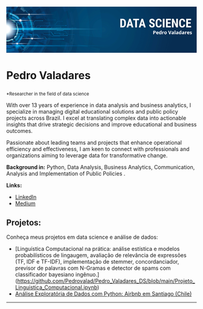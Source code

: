 <p align="center">
  <img src="Pedro Valadares.png" >
</p>

# Pedro Valadares
<sub>*Researcher in the field of data science</sub>

With over 13 years of experience in data analysis and business analytics, I specialize in managing digital educational solutions and public policy projects across Brazil. I excel at translating complex data into actionable insights that drive strategic decisions and improve educational and business outcomes. 

Passionate about leading teams and projects that enhance operational efficiency and effectiveness, I am keen to connect with professionals and organizations aiming to leverage data for transformative change.

**Background in:** Python, Data Analysis, Business Analytics, Communication, Analysis and Implementation of Public Policies .

**Links:**
* [LinkedIn](https://www.linkedin.com/in/valadarespedro/)
* [Medium](https://medium.com/mundo-analytics)


## Projetos:
Conheça meus projetos em data science e análise de dados:

* [Linguística Computacional na prática: análise estística e modelos probabilísticos de lingaugem, avaliação de relevância de expressões (TF, IDF e TF-IDF), implementação de stemmer, concordanciador, previsor de palavras com N-Gramas e detector de spams com classificador bayesiano ingênuo.] (https://github.com/Pedrovalad/Pedro_Valadares_DS/blob/main/Projeto_Linguistica_Computacional.ipynb)
* [Análise Exploratória de Dados com Python: Airbnb em Santiago (Chile)](https://github.com/Pedrovalad/Pedro_Valadares_DS/blob/main/Airbnb_Santiago%2C_An%C3%A1lise_Explorat%C3%B3ria.ipynb)


---


